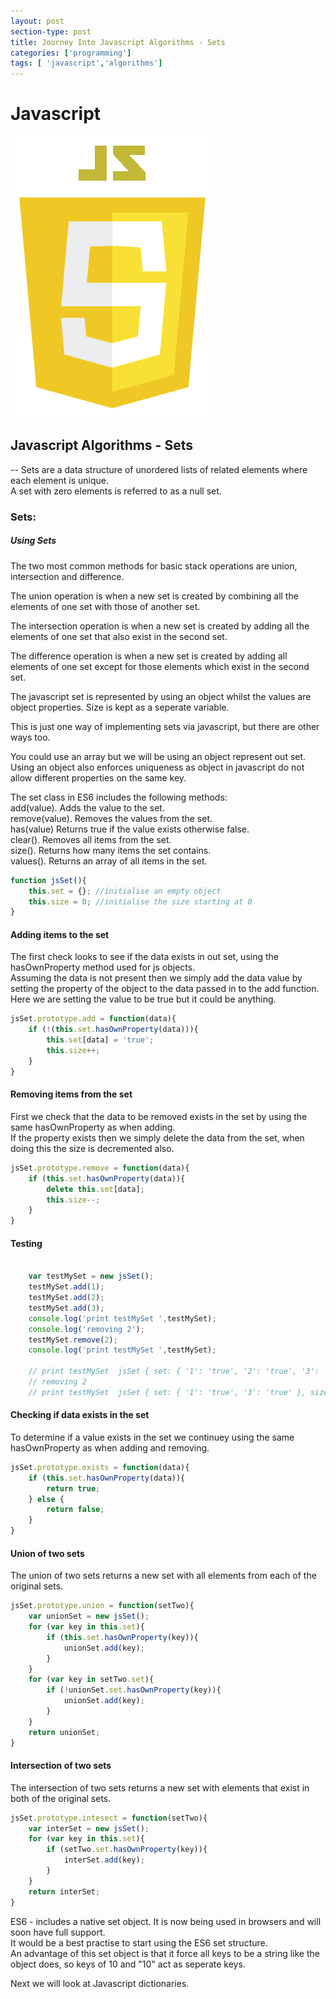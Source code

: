 ```yaml
---
layout: post
section-type: post
title: Journey Into Javascript Algorithms - Sets
categories: ['programming']
tags: [ 'javascript','algorithms']
---
```


# Javascript 

![Javascript](/img/js.png)  


## Javascript Algorithms - Sets

-- Sets are a data structure of unordered lists of related elements where each element is unique.  
A set with zero elements is referred to as a null set.  

### Sets:  

##### Using Sets 

The two most common methods for basic stack operations are union, intersection and difference.    

The union operation is when a new set is created by combining all the elements of one set with those of another set.      

The intersection operation is when a new set is created by adding all the elements of one set that also exist in the second set.  

The difference operation is when a new set is created by adding all elements of one set except for those elements which exist in the second set.  

The javascript set is represented by using an object whilst the values are object properties. Size is kept as a seperate variable.  

This is just one way of implementing sets via javascript, but there are other ways too. 

You could use an array but we will be using an object represent out set.  
Using an object also enforces uniqueness as object in javascript do not allow different properties on the same key.  

The set class in ES6 includes the following methods:  
add(value). Adds the value to the set.  
remove(value). Removes the values from the set.  
has(value) Returns true if the value exists otherwise false.  
clear(). Removes all items from the set.  
size(). Returns how many items the set contains.  
values(). Returns an array of all items in the set.  



```javascript
function jsSet(){
    this.set = {}; //initialise an empty object
    this.size = 0; //initialise the size starting at 0
}

```  

#### Adding items to the set  

The first check looks to see if the data exists in out set, using the hasOwnProperty method used for js objects.  
Assuming the data is not present then we simply add the data value by setting the property of the object to the data passed in to the add function.  
Here we are setting the value to be true but it could be anything.  

```javascript
jsSet.prototype.add = function(data){
    if (!(this.set.hasOwnProperty(data))){
        this.set[data] = 'true';
        this.size++;
    }
}

```  

#### Removing items from the set  

First we check that the data to be removed exists in the set by using the same hasOwnProperty as when adding.  
If the property exists then we simply delete the data from the set, when doing this the size is decremented also.  

```javascript
jsSet.prototype.remove = function(data){
    if (this.set.hasOwnProperty(data)){
        delete this.set[data];
        this.size--;
    }
}

```  


#### Testing  

```javascript

    var testMySet = new jsSet();
    testMySet.add(1);
    testMySet.add(2);
    testMySet.add(3);
    console.log('print testMySet ',testMySet);
    console.log('removing 2');
    testMySet.remove(2);
    console.log('print testMySet ',testMySet);

    // print testMySet  jsSet { set: { '1': 'true', '2': 'true', '3': 'true' }, size: 3 }
    // removing 2
    // print testMySet  jsSet { set: { '1': 'true', '3': 'true' }, size: 2 }

```  

#### Checking if data exists in the set  

To determine if a value exists in the set we continuey using the same hasOwnProperty as when adding and removing.  

```javascript
jsSet.prototype.exists = function(data){
    if (this.set.hasOwnProperty(data)){
        return true;
    } else {
        return false;
    }
}

```  



#### Union of two sets    

The union of two sets returns a new set with all elements from each of the original sets.    

```javascript
jsSet.prototype.union = function(setTwo){
    var unionSet = new jsSet();
    for (var key in this.set){
        if (this.set.hasOwnProperty(key)){
            unionSet.add(key);
        }
    }
    for (var key in setTwo.set){
        if (!unionSet.set.hasOwnProperty(key)){
            unionSet.add(key);
        }
    }
    return unionSet;
}

```  

#### Intersection of two sets    

The intersection of two sets returns a new set with elements that exist in both of the original sets.    

```javascript
jsSet.prototype.intesect = function(setTwo){
    var interSet = new jsSet();
    for (var key in this.set){
        if (setTwo.set.hasOwnProperty(key)){
            interSet.add(key);
        }
    }
    return interSet;
}

```  

ES6 - includes a native set object. It is now being used in browsers and will soon have full support.  
It would be a best practise to start using the ES6 set structure.  
An advantage of this set object is that it force all keys to be a string like the object does, so keys of 10 and "10" act as seperate keys.  


Next we will look at Javascript dictionaries.
